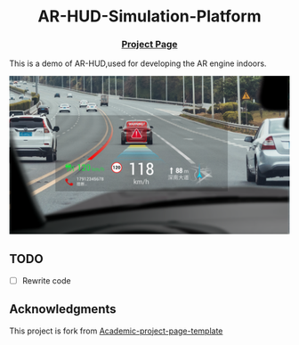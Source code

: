 ﻿<h1 align=center font-weight:100>AR-HUD-Simulation-Platform</h1>

<p align="center">
    <h3 align="center"><a href="https://argalia2017.github.io/AR-HUD-Simulation-Platform/">Project Page</a> </h3>
  </p>

This is a demo of AR-HUD,used for developing the AR engine indoors.

<div align="center">
  <img src="static/images/poster.png" alt=""  width="1100" />
</div>

## TODO
- [ ] Rewrite code

## Acknowledgments

This project is fork from [Academic-project-page-template](https://github.com/eliahuhorwitz/Academic-project-page-template)